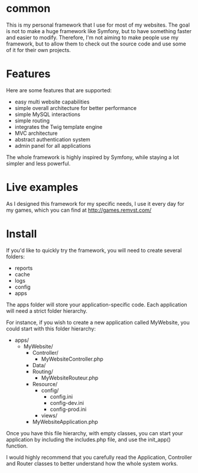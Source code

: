 common
======

This is my personal framework that I use for most of my websites. The 
goal is not to make a huge framework like Symfony, but to have something 
faster and easier to modify. Therefore, I'm not aiming to make people 
use my framework, but to allow them to check out the source code and use
some of it for their own projects.

Features
======

Here are some features that are supported:

* easy multi website capabilities
* simple overall architecture for better performance
* simple MySQL interactions
* simple routing
* integrates the Twig template engine
* MVC architecture
* abstract authentication system
* admin panel for all applications

The whole framework is highly inspired by Symfony, while staying a lot 
simpler and less powerful.

Live examples
======

As I designed this framework for my specific needs, I use it every day
for my games, which you can find at http://games.remvst.com/

Install
======

If you'd like to quickly try the framework, you will need to create 
several folders: 

* reports
* cache
* logs
* config 
* apps

The apps folder will store your application-specific code. Each 
application will need a strict folder hierarchy.

For instance, if you wish to create a new application called MyWebsite,
you could start with this folder hierarchy:

* apps/
	* MyWebsite/
		* Controller/
			* MyWebsiteController.php
		* Data/
		* Routing/
			* MyWebsiteRouteur.php
		* Resource/
			* config/
				* config.ini
				* config-dev.ini
				* config-prod.ini
			* views/
		* MyWebsiteApplication.php

Once you have this file hierarchy, with empty classes, you can start
your application by including the includes.php file, and use the 
init_app() function.

I would highly recommend that you carefully read the Application,
Controller and Router classes to better understand how the whole 
system works.
